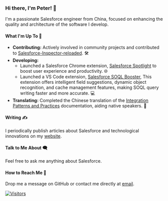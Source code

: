 ### Hi there, I'm Peter! 👋

I'm a passionate Salesforce engineer from China, focused on enhancing the quality and architecture of the software I develop.

#### What I'm Up To 🚀
- **Contributing:** Actively involved in community projects and contributed to <a href="https://github.com/tprouvot/Salesforce-Inspector-reloaded" target="_blank" rel="noopener noreferrer">Salesforce-Inspector-reloaded</a>. 🛠
- **Developing:** 
  - Launched a Salesforce Chrome extension, <a href="https://chromewebstore.google.com/detail/salesforce-spotlight/kcnnhfdenihbihoikgjfapgphapdoggd" target="_blank" rel="noopener noreferrer">Salesforce Spotlight</a> to boost user experience and productivity. 🌐
  - Launched a VS Code extension, <a href="https://marketplace.visualstudio.com/items?itemName=dyncan.salesforce-soql-booster" target="_blank" rel="noopener noreferrer">Salesforce SOQL Booster</a>, This extension offers intelligent field suggestions, dynamic object recognition, and cache management features, making SOQL query writing faster and more accurate. 💻
- **Translating:** Completed the Chinese translation of the <a href="https://dyncan.com/Integration-Patterns-and-Practices-ZH_CN/" target="_blank" rel="noopener noreferrer">Integration Patterns and Practices</a> documentation, aiding native speakers. 📖

#### Writing ✍️
I periodically publish articles about Salesforce and technological innovations on my <a href="https://dyncan.com" target="_blank" rel="noopener noreferrer">website</a>.

#### Talk to Me About 🗨️
Feel free to ask me anything about Salesforce.

#### How to Reach Me 📧
Drop me a message on GitHub or contact me directly at [email](mailto:dynckm@gmail.com).

[![Visitors](https://api.visitorbadge.io/api/visitors?path=https%3A%2F%2Fgithub.com%2Fdyncan&labelColor=%23697689&countColor=%23ff8a65&labelStyle=upper)](https://visitorbadge.io/status?path=https%3A%2F%2Fgithub.com%2Fdyncan)

